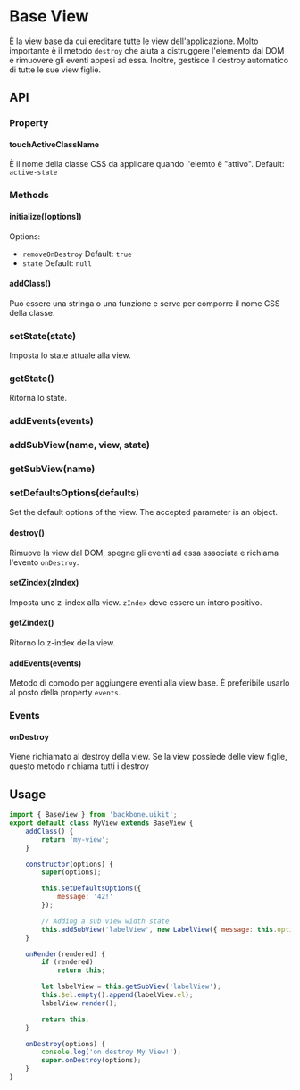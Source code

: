 Base View
=============

È la view base da cui ereditare tutte le view dell'applicazione. Molto importante è il metodo `destroy` che aiuta a distruggere l'elemento dal DOM e rimuovere gli eventi appesi ad essa. Inoltre, gestisce il destroy automatico di tutte le sue view figlie.

## API

### Property

#### touchActiveClassName
È il nome della classe CSS da applicare quando l'elemto è "attivo". Default: `active-state`



### Methods

#### initialize([options])

Options:
- `removeOnDestroy` Default: `true`
- `state` Default: `null`

#### addClass()
Può essere una stringa o una funzione e serve per comporre il nome CSS della classe.

### setState(state)
Imposta lo state attuale alla view.

### getState()
Ritorna lo state.

### addEvents(events)


### addSubView(name, view, state)


### getSubView(name)


### setDefaultsOptions(defaults)
Set the default options of the view. The accepted parameter is an object.


#### destroy()
Rimuove la view dal DOM, spegne gli eventi ad essa associata e richiama l'evento `onDestroy`.

#### setZindex(zIndex)
Imposta uno z-index alla view. `zIndex` deve essere un intero positivo.

#### getZindex()
Ritorno lo z-index della view.

#### addEvents(events)
Metodo di comodo per aggiungere eventi alla view base. È preferibile usarlo al posto della property `events`.

### Events

#### onDestroy
Viene richiamato al destroy della view. Se la view possiede delle view figlie, questo metodo richiama tutti i destroy


## Usage

```javascript
import { BaseView } from 'backbone.uikit';
export default class MyView extends BaseView {
	addClass() {
		return 'my-view';
	}

	constructor(options) {
		super(options);

		this.setDefaultsOptions({
			message: '42!'
		});

		// Adding a sub view width state
		this.addSubView('labelView', new LabelView({ message: this.options.message }), this.getState());
	}

	onRender(rendered) {
		if (rendered)
			return this;

		let labelView = this.getSubView('labelView');
		this.$el.empty().append(labelView.el);
		labelView.render();

		return this;
	}

	onDestroy(options) {
		console.log('on destroy My View!');
		super.onDestroy(options);
	}
}
```
